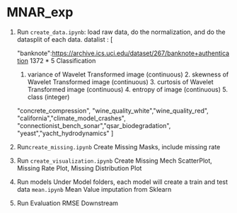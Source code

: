 # MNAR_exp


1. Run ```create_data.ipynb```: load raw data, do the normalization, and do the datasplit of each data.
   datalist : [
      
      "banknote":https://archive.ics.uci.edu/dataset/267/banknote+authentication
      1372 * 5  Classification
      1. variance of Wavelet Transformed image (continuous) 
       2. skewness of Wavelet Transformed image (continuous)
       3. curtosis of Wavelet Transformed image (continuous)
       4. entropy of image (continuous)
       5. class (integer) 
      
      "concrete_compression",
            "wine_quality_white","wine_quality_red",
            "california","climate_model_crashes",
            "connectionist_bench_sonar","qsar_biodegradation",
            "yeast","yacht_hydrodynamics"
            ]

2. Run```create_missing.ipynb```
   Create Missing Masks, include missing rate

3. Run ```create_visualization.ipynb```
   Create Missing Mech ScatterPlot, Missing Rate Plot, Missing Distribution Plot

4. Run models
   Under Model folders, each model will create a train and test data
   ```mean.ipynb``` Mean Value imputation from Sklearn

5. Run Evaluation
   RMSE
   Downstream
   